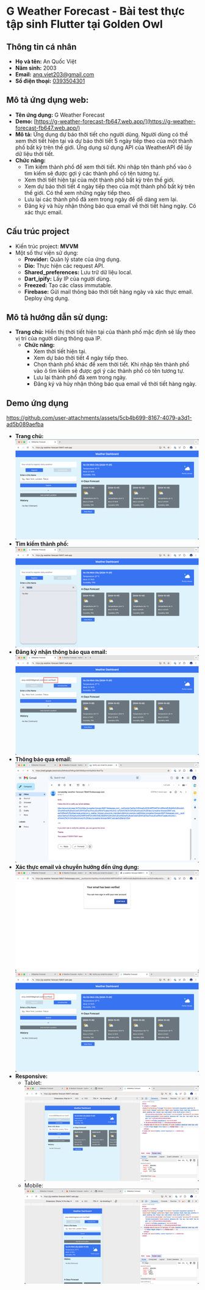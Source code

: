 # G Weather Forecast - Bài test thực tập sinh Flutter tại Golden Owl

## Thông tin cá nhân

- **Họ và tên:** An Quốc Việt
- **Năm sinh:** 2003
- **Email:** [anq.viet203@gmail.com](mailto:anq.viet203@gmail.com)
- **Số điện thoại:** [0393504301](tel:0393504301)

## Mô tả ứng dụng web:

- **Tên ứng dụng:** G Weather Forecast
- **Demo:** [https://g-weather-forecast-fb647.web.app/](https://g-weather-forecast-fb647.web.app/)
- **Mô tả:** Ứng dụng dự báo thời tiết cho người dùng.
  Người dùng có thể xem thời tiết hiện tại và dự báo thời tiết 5 ngày tiếp theo của một thành phố
  bất kỳ trên thế giới.
  Ứng dụng sử dụng API của WeatherAPI để lấy dữ liệu thời tiết.
- **Chức năng:**
    - Tìm kiếm thành phố để xem thời tiết.
      Khi nhập tên thành phố vào ô tìm kiếm sẽ được gợi ý các thành phố có tên tương tự.
    - Xem thời tiết hiện tại của một thành phố bất kỳ trên thế giới.
    - Xem dự báo thời tiết 4 ngày tiếp theo của một thành phố bất kỳ trên thế giới.
      Có thể xem những ngày tiếp theo.
    - Lưu lại các thành phố đã xem trong ngày để dễ dàng xem lại.
    - Đăng ký và hủy nhận thông báo qua email về thời tiết hàng ngày. Có xác thực email.

## Cấu trúc project

- Kiến trúc project: **MVVM**
- Một số thư viện sử dụng:
    - **Provider:** Quản lý state của ứng dụng.
    - **Dio:** Thực hiện các request API.
    - **Shared_preferences:** Lưu trữ dữ liệu local.
    - **Dart_ipify:** Lấy IP của người dùng.
    - **Freezed:** Tạo các class immutable.
    - **Firebase:** Gửi mail thông báo thời tiết hàng ngày và xác thực email. Deploy ứng dụng.

## Mô tả hướng dẫn sử dụng:

- **Trang chủ:** Hiển thị thời tiết hiện tại của thành phố mặc định sẽ lấy theo vị trí của người
  dùng thông qua IP.
    - **Chức năng:**
        - Xem thời tiết hiện tại.
        - Xem dự báo thời tiết 4 ngày tiếp theo.
        - Chọn thành phố khác để xem thời tiết.
          Khi nhập tên thành phố vào ô tìm kiếm sẽ được gợi ý các thành phố có tên tương tự.
        - Lưu lại thành phố đã xem trong ngày.
        - Đăng ký và hủy nhận thông báo qua email về thời tiết hàng ngày.

## Demo ứng dụng
https://github.com/user-attachments/assets/5cb4b699-8167-4079-a3d1-ad5b089aefba


- **Trang chủ:**
  ![Home](/assets/images/home_page.png)
- **Tìm kiếm thành phố:**
  ![Search](/assets/images/search_location.png)
- **Đăng ký nhận thông báo qua email:**
  ![Register](/assets/images/register_daily_weather.png)
- **Thông báo qua email:**
  ![Email](/assets/images/email.png)
- **Xác thực email và chuyển hướng đến ứng dụng:**
  ![Verify](/assets/images/verify_email.png)
  ![Verify](/assets/images/verified_email.png)
- **Responsive:**
    - Tablet:
      ![Responsive](/assets/images/responsive_tablet.png)
    - Mobile:
      ![Responsive](/assets/images/responsive_mobile.png)

